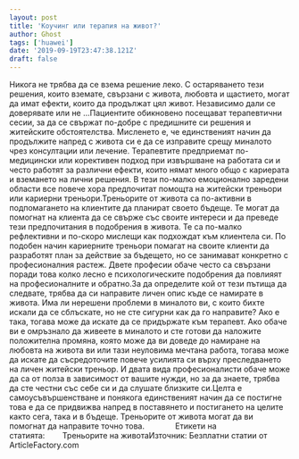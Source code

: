 ```yaml
---
layout: post
title: 'Коучинг или терапия на живот?'
author: Ghost
tags: ['huawei']
date: '2019-09-19T23:47:38.121Z'
draft: false
---
```


Никога не трябва да се взема решение леко. С остаряването тези решения, които вземате, свързани с живота, любовта и щастието, могат да имат ефекти, които да продължат цял ​​живот. Независимо дали се доверявате или не ...Пациентите обикновено посещават терапевтични сесии, за да се свържат по-добре с предишните си решения и житейските обстоятелства. Мисленето е, че единственият начин да продължите напред с живота си е да се изправите срещу миналото чрез консултации или лечение. Терапевтите предприемат по-медицински или корективен подход при извършване на работата си и често работят за различни ефекти, които нямат много общо с кариерата и вземането на лични решения. В тези по-малко емоционално заредени области все повече хора предпочитат помощта на житейски треньори или кариерни треньори.Треньорите от живота са по-активни в подпомагането на клиентите да планират своето бъдеще. Те могат да помогнат на клиента да се свърже със своите интереси и да преведе тези предпочитания в подобрения в живота. Те са по-малко рефлективни и по-скоро мислещи как подхождат към клиентела си. По подобен начин кариерните треньори помагат на своите клиенти да разработят план за действие за бъдещето, но се занимават конкретно с професионалния растеж. Двете професии обаче често са свързани поради това колко лесно е психологическите подобрения да повлияят на професионалните и обратно.За да определите кой от тези пътища да следвате, трябва да си направите личен опис къде се намирате в живота. Има ли нерешени проблеми в миналото ви, с които бихте искали да се сблъскате, но не сте сигурни как да го направите? Ако е така, тогава може да искате да се придържате към терапевт. Ако обаче ви е омръзнало да живеете в миналото и сте готови да наложите положителна промяна, която може да ви доведе до намиране на любовта на живота ви или тази неуловима мечтана работа, тогава може да искате да съсредоточите повече усилията си върху преследването на личен житейски треньор. И двата вида професионалисти обаче може да са от полза в зависимост от вашите нужди, но за да знаете, трябва да сте честни със себе си и да слушате близките си.Целта е самоусъвършенстване и понякога единственият начин да се постигне това е да се придвижва напред в поставянето и постигането на целите както сега, така и в бъдеще. Треньорите от живота могат да ви помогнат да направите точно това.              Етикети на статията:        Треньорите на животаИзточник: Безплатни статии от ArticleFactory.com

